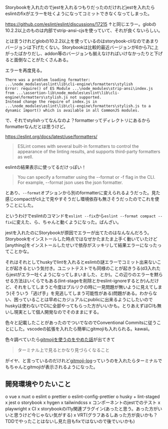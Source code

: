 Storybookを入れたのでjestを入れるつもりだったのだけれどjestを入れたらeslintのfixがエラーを吐くようになってコミットできなくなってしまった。

https://github.com/eslint/eslint/discussions/17215
↑と同じエラー。globの10.2.2以上のものは内部でstrip-ansi-cjsを使っていて、それが良くないらしい。

とは言うけれどglobの10.2.2以上を使っているのはstorybook-cliなのであまりバージョンは下げたくない。Storybookは比較的最近バージョンが6から7に上がったばかりだし、addon等のバージョンも揃えなければいけなかったりと下げると面倒なことがたくさんある。

エラーを再度見る。

```
There was a problem loading formatter: ...\node_modules\eslint\lib\cli-engine\formatters\stylish
Error: require() of ES Module ...\node_modules\strip-ansi\index.js from ...\assertion-lib\node_modules\eslint\lib\cli-engine\formatters\stylish.js not supported.
Instead change the require of index.js in ...\node_modules\eslint\lib\cli-engine\formatters\stylish.js to a dynamic import() which is available in all CommonJS modules.
```

で、それでstylishってなんなのよ？formatterってディレクトリにあるからformatterなんだとは思うけど。

https://eslint.org/docs/latest/use/formatters/

> ESLint comes with several built-in formatters to control the appearance of the linting results, and supports third-party formatters as well.

eslintの結果表示に使ってるだけっぽい！

> You can specify a formatter using the --format or -f flag in the CLI. For example, --format json uses the json formatter.

とあり、`--format`オプションから別のformatterに変えられるようだった。見た感じcompactがcli上で見やすそうだし環境依存も無さそうだったのでこれを使うことにした。

というわけでeslintのコマンドを`eslint --fix`から`eslint --format compact --fix`に変えた、ら、ちゃんと動くようになった。ばんざい。

jestを入れたのにStorybookが原因でエラーが出てたのはなんなんだろう。Storybookをインストールした時点ではなぜかたまたま上手く動いていたけど[anything]をインストールしたせいで依存がスッキリして結果エラーになったってことかな。

それはそれとしてhuskyでlintを入れるとeslintの謎エラーでコミット出来ないことが起きるという気付き。ユニットテストでも同様のことが起きうる(d3入れたらjestがエラー吐くようになってしまいました、とか)。この辺りのエラーを黙らせる方法はいくらでもある(lint-stageを削除とかeslint-ignoreするとか)んだけど、それをしてしまうと今度はプルリクの時に一見問題が無いように見えてしまう(そういう「逃げ手」を見逃してしまう可能性がある)問題がある。わからない、困っていることは早めにカジュアルにpublicに出来るようにしたいのでhuskyは使わないでCIに全部やってもらった方がいいかも。とりあえずはCIも無いし現実として個人開発なのでそのままにする。

色々と記載したことがあったのでついでなのでConventional Commitsに従うことにした。vscodeの拡張を入れたら簡単にgitmojiも入れられる。kawaii。

色々調べていたら[gitmojiを使うのをやめた話](https://tech.pepabo.com/2023/08/28/stopped-to-use-gitmoji/)が出てきて

> ターミナル上で見るとかなり見づらくなること

がイヤ、と言っているのだけれど[gitmoji-log](https://github.com/zetaron/gitmoji-log)っていうのを入れたらターミナルでもちゃんとgitmojiが表示されるようになった。

## 開発環境やりたいこと

o vue
x nuxt
o eslint
o prettier
o eslint-config-prettier
o husky + lint-staged
x jest
o storybook
x hygen
x tailwindcss
x コンポーネントのjestでのテスト
x playwright
x CI
x storybookのi11y関連プラグイン(あったと思う。あった方がいいと思うけど今じゃない気がする)
x VRT(グラフあるしあった方が良いかも？TDDでやったことはないし見た目もfixではないので後でいいかも)

